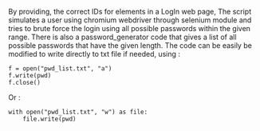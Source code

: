 By providing, the correct IDs for elements in a LogIn web page, The script simulates a user using chromium webdriver through selenium module and tries to brute force the login using all possible passwords within the given range.
There is also a password_generator code that gives a list of all possible passwords that have the given length. The code can be easily be modified to write directly to txt file if needed, using : 
```
f = open("pwd_list.txt", "a")
f.write(pwd)
f.close()
```
Or : 
```
with open("pwd_list.txt", "w") as file:
    file.write(pwd)
```

